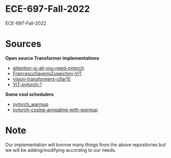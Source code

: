 # ECE-697-Fall-2022
ECE-697-Fall-2022

# Sources
**Open source Transformer implementations**

* [attention-is-all-you-need-pytorch](https://github.com/ruthvik92/attention-is-all-you-need-pytorch)
* [FrancescoSaverioZuppichini-ViT](https://github.com/ruthvik92/ViT)
* [vision-transformers-cifar10](https://github.com/ruthvik92/vision-transformers-cifar10)
* [ViT-pytorch-1](https://github.com/ruthvik92/ViT-pytorch-1)

**Some cool schedulers**
* [pytorch_warmup](https://github.com/ruthvik92/pytorch_warmup)
* [pytorch-cosine-annealing-with-warmup](https://github.com/ruthvik92/pytorch-cosine-annealing-with-warmup)

# Note
Our implementation will borrow many things from the above repositories but we will be adding/modifying according to our needs.